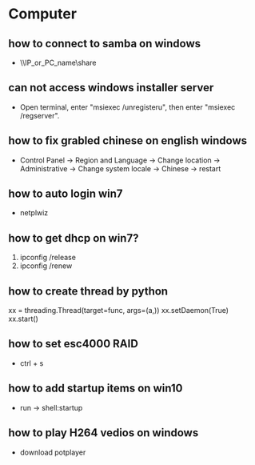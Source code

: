# Computer

[^_^]: # (QA1 Start)

## how to connect to samba on windows
* \\\\IP_or_PC_name\\share

## can not access windows installer server
* Open terminal, enter "msiexec /unregisteru", then enter "msiexec /regserver".

## how to fix grabled chinese on english windows
* Control Panel -> Region and Language -> Change location -> Administrative -> Change system locale -> Chinese -> restart

## how to auto login win7
* netplwiz

## how to get dhcp on win7?
1. ipconfig /release
1. ipconfig /renew

## how to create thread by python
xx = threading.Thread(target=func, args=(a,))
xx.setDaemon(True)
xx.start()

## how to set esc4000 RAID
* ctrl + s

## how to add startup items on win10
* run -> shell:startup

## how to play H264 vedios on windows
* download potplayer

[^_^]: # (QA1 End)
